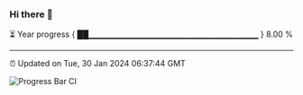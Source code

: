 ### Hi there 👋

⏳ Year progress { ██▁▁▁▁▁▁▁▁▁▁▁▁▁▁▁▁▁▁▁▁▁▁▁▁▁▁▁▁ } 8.00 %

---

⏰ Updated on Tue, 30 Jan 2024 06:37:44 GMT

![Progress Bar CI](https://github.com/IshwaranRudhara/GIT-ACTION/workflows/Progress%20Bar%20CI/badge.svg)
